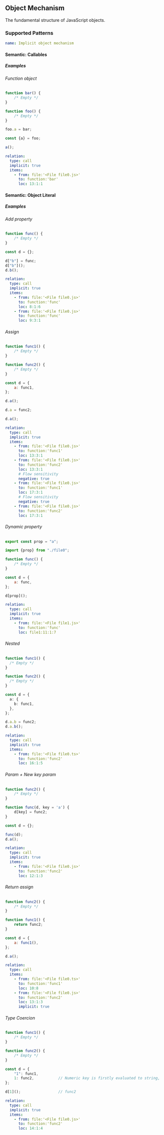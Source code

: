 ## Object Mechanism

The fundamental structure of JavaScript objects.

### Supported Patterns

```yaml
name: Implicit object mechanism
```

<!--pycg:dicts/update not-supported-->

#### Semantic: Callables

##### Examples

###### Function object

```js
function bar() {
    /* Empty */
}

function foo() {
    /* Empty */
}

foo.a = bar;

const {a} = foo;

a();
```

```yaml
relation:
  type: call
  implicit: true
  items:
    - from: file:'<File file0.js>'
      to: function:'bar'
      loc: 13:1:1
```

#### Semantic: Object Literal

##### Examples

###### Add property

<!--pycg:dicts/add_key-->

```js
function func() {
    /* Empty */
}

const d = {};

d["b"] = func;
d["b"]();
d.b();
```

```yaml
relation:
  type: call
  implicit: true
  items:
    - from: file:'<File file0.js>'
      to: function:'func'
      loc: 8:1:6
    - from: file:'<File file0.js>'
      to: function:'func'
      loc: 9:3:1
```

###### Assign

<!--pycg:dicts/assign-->
<!--pycg:dicts/call-->

```js
function func1() {
    /* Empty */
}

function func2() {
    /* Empty */
}

const d = {
    a: func1,
};

d.a();

d.a = func2;

d.a();
```

```yaml
relation:
  type: call
  implicit: true
  items:
    - from: file:'<File file0.js>'
      to: function:'func1'
      loc: 13:3:1
    - from: file:'<File file0.js>'
      to: function:'func2'
      loc: 13:3:1
      # Flow sensitivity
      negative: true
    - from: file:'<File file0.js>'
      to: function:'func1'
      loc: 17:3:1
      # Flow sensitivity
      negative: true
    - from: file:'<File file0.js>'
      to: function:'func2'
      loc: 17:3:1
```

###### Dynamic property

<!--pycg:dicts/ext_key-->

```js
export const prop = "a";  
```

```js
import {prop} from "./file0";

function func() {
    /* Empty */
}

const d = {
    a: func,
};

d[prop]();
```

```yaml
relation:
  type: call
  implicit: true
  items:
    - from: file:'<File file1.js>'
      to: function:'func'
      loc: file1:11:1:7
```

###### Nested

<!--pycg:dicts/nested-->

```ts
function func1() {
  /* Empty */
}

function func2() {
  /* Empty */
}

const d = {
  a: {
    b: func1,
  },
};

d.a.b = func2;
d.a.b();
```

```yaml
relation:
  type: call
  implicit: true
  items:
    - from: file:'<File file0.ts>'
      to: function:'func2'
      loc: 16:1:5
```

###### Param + New key param

<!--pycg:dicts/param-->
<!--pycg:dicts/new_key_param-->
<!--pycg:param_key-->

```js
function func2() {
    /* Empty */
}

function func(d, key = 'a') {
    d[key] = func2;
}

const d = {};

func(d);
d.a();
```

```yaml
relation:
  type: call
  implicit: true
  items:
    - from: file:'<File file0.js>'
      to: function:'func2'
      loc: 12:1:3
```

###### Return assign

<!--pycg:dicts/return_assign-->

```js
function func2() {
    /* Empty */
}

function func1() {
    return func2;
}

const d = {
    a: func1(),
};

d.a();
```

```yaml
relation:
  type: call
  items:
    - from: file:'<File file0.ts>'
      to: function:'func1'
      loc: 10:8
    - from: file:'<File file0.js>'
      to: function:'func2'
      loc: 13:1:3
      implicit: true         
```

###### Type Coercion

<!--pycg:dicts/type_coercion-->

```js
function func1() {
    /* Empty */
}

function func2() {
    /* Empty */
}

const d = {
    "1": func1,
    1: func2,           // Numeric key is firstly evaluated to string, thus override the previous line
};

d[1]();                 // func2
```

```yaml
relation:
  type: call
  implicit: true
  items:
    - from: file:'<File file0.js>'
      to: function:'func2'
      loc: 14:1:4
```
